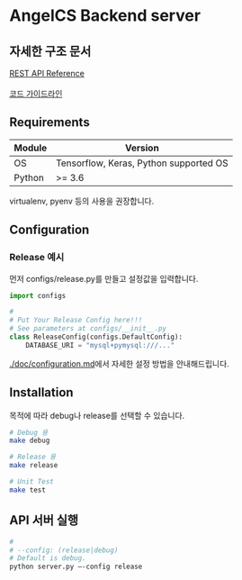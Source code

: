 # AngelCS Backend server
## 자세한 구조 문서
[REST API Reference](./doc/api_docs.md)<br>
<br>
[코드 가이드라인](./doc/code_structure.md)<br>

## Requirements
| Module | Version |
| --- | --- |
| OS | Tensorflow, Keras, Python supported OS |
| Python  | >= 3.6 |



virtualenv, pyenv 등의 사용을 권장합니다.
## Configuration
### Release 예시
먼저 configs/release.py를 만들고 설정값을 입력합니다.
```python
import configs

#
# Put Your Release Config here!!!
# See parameters at configs/__init__.py
class ReleaseConfig(configs.DefaultConfig):
    DATABASE_URI = "mysql+pymysql:///..."

```
[./doc/configuration.md]()에서 자세한 설정 방법을 안내해드립니다.

## Installation
목적에 따라 debug나 release를 선택할 수 있습니다.

```bash
# Debug 용
make debug

# Release 용
make release

# Unit Test
make test
```

## API 서버 실행
```bash
#
# --config: (release|debug)
# Default is debug.
python server.py —-config release
```